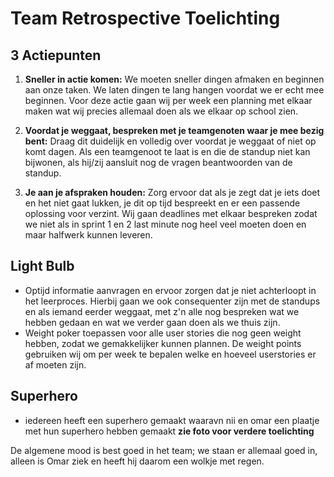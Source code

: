 # Team Retrospective Toelichting

## 3 Actiepunten

1. **Sneller in actie komen:** We moeten sneller dingen afmaken en beginnen aan onze taken. We laten dingen te lang hangen voordat we er echt mee beginnen. Voor deze actie gaan wij per week een planning met elkaar maken wat wij precies allemaal doen als we elkaar op school zien. 

2. **Voordat je weggaat, bespreken met je teamgenoten waar je mee bezig bent:** Draag dit duidelijk en volledig over voordat je weggaat of niet op komt dagen. Als een teamgenoot te laat is en die de standup niet kan bijwonen, als hij/zij aansluit nog de vragen beantwoorden van de standup. 

3. **Je aan je afspraken houden:** Zorg ervoor dat als je zegt dat je iets doet en het niet gaat lukken, je dit op tijd bespreekt en er een passende oplossing voor verzint. Wij gaan deadlines met elkaar bespreken zodat we niet als in sprint 1 en 2 last minute nog heel veel moeten doen en maar halfwerk kunnen leveren. 

## Light Bulb

- Optijd informatie aanvragen en ervoor zorgen dat je niet achterloopt in het leerproces. Hierbij gaan we ook consequenter zijn met de standups en als iemand eerder weggaat, met z'n alle nog bespreken wat we hebben gedaan en wat we verder gaan doen als we thuis zijn.
- Weight poker toepassen voor alle user stories die nog geen weight hebben, zodat we gemakkelijker kunnen plannen. De weight points gebruiken wij om per week te bepalen welke en hoeveel userstories er af moeten zijn. 

## Superhero

- iedereen heeft een superhero gemaakt waaravn nii en omar een plaatje met hun superhero hebben gemaakt **zie foto voor verdere toelichting**

De algemene mood is best goed in het team; we staan er allemaal goed in, alleen is Omar ziek en heeft hij daarom een wolkje met regen.
